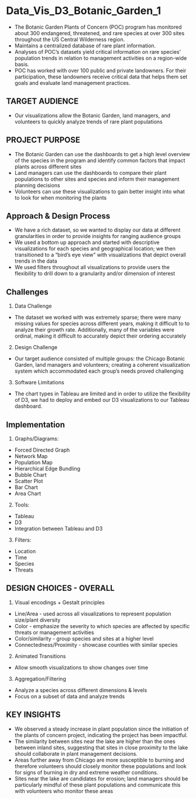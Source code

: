 # Data_Vis_D3_Botanic_Garden_1
* The Botanic Garden Plants of Concern (POC) program has monitored about 300 endangered, threatened, and rare species at over 300 sites throughout the US Central Wilderness region.
* Maintains a centralized database of rare plant information.
* Analyses of POC’s datasets yield critical information on rare species’ population trends in relation to management activities on a region-wide basis.
* POC has worked with over 100 public and private landowners. For their participation, these landowners receive critical data that helps them set goals and evaluate land management practices.

TARGET AUDIENCE
--------------
* Our visualizations allow the Botanic Garden, land managers, and volunteers to quickly analyze trends of rare plant populations 

PROJECT PURPOSE
--------------
* The Botanic Garden can use the dashboards to get a high level overview of the species in the program and identify common factors that impact plants across different sites
* Land managers can use the dashboards to compare their plant populations to other sites and species and inform their management planning decisions
* Volunteers can use these visualizations to gain better insight into what to look for when monitoring the plants

Approach & Design Process
--------------
* We have a rich dataset, so we wanted to display our data at different granularities in order to provide insights for ranging audience groups
* We used a bottom up approach and started with descriptive visualizations for each species and geographical location; we then transitioned to a “bird’s eye view” with visualizations that depict overall trends in the data
* We used filters throughout all visualizations to provide users the flexibility to drill down to a granularity and/or dimension of interest

Challenges
--------------
1. Data Challenge
* The dataset we worked with was extremely sparse; there were many missing values for species across different years, making it difficult to to analyze their growth rate. Additionally, many of the variables were ordinal, making it difficult to accurately depict their ordering accurately

2. Design Challenge
* Our target audience consisted of multiple groups: the Chicago Botanic Garden, land managers and volunteers; creating a coherent visualization system which accommodated each group’s needs proved challenging

3. Software Limitations
* The chart types in Tableau are limited and in order to utilize the flexibility of D3, we had to deploy and embed our D3 visualizations to our Tableau dashboard.

Implementation
--------------
1. Graphs/Diagrams:
* Forced Directed Graph
* Network Map
* Population Map
* Hierarchical Edge Bundling
* Bubble Chart
* Scatter Plot
* Bar Chart
* Area Chart

2. Tools: 
* Tableau 
* D3
* Integration between Tableau and D3

3. Filters:
* Location
* Time
* Species
* Threats

DESIGN CHOICES - OVERALL
--------------------------
1. Visual encodings + Gestalt principles
* Line/Area - used across all visualizations to represent population size/plant diversity
* Color - emphasize the severity to which species are affected by specific threats or management activities
* Color/similarity - group species and sites at a higher level
* Connectedness/Proximity - showcase counties with similar species

2. Animated Transitions
* Allow smooth visualizations to show changes over time

3. Aggregation/Filtering
* Analyze a species across different dimensions & levels
* Focus on a subset of data and analyze trends

KEY INSIGHTS
---------------
* We observed a steady increase in plant population since the initiation of the plants of concern project, indicating the project has been impactful.
* The similarity between sites near the lake are higher than the ones between inland sites, suggesting that sites in close proximity to the lake should collaborate in plant management decisions.
* Areas further away from Chicago are more susceptible to burning and therefore volunteers should closely monitor these populations and look for signs of burning in dry and extreme weather conditions.
* Sites near the lake are candidates for erosion; land managers should be particularly mindful of these plant populations and communicate this with volunteers who monitor these areas 






